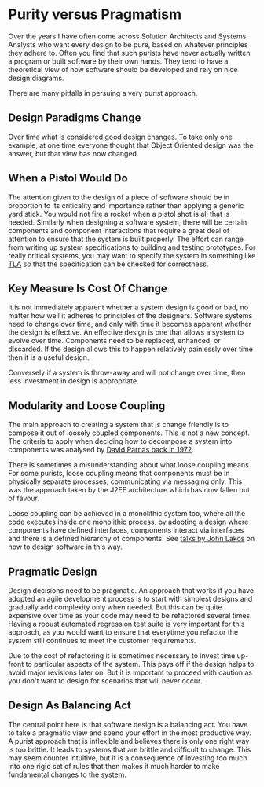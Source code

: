# Purity versus Pragmatism
Over the years I have often come across Solution Architects and Systems Analysts who want every design to be pure,
based on whatever principles they adhere to. Often you find that such purists have never actually written a program or
built software by their own hands. They tend to have a theoretical view of how software should be developed and 
rely on nice design diagrams.

There are many pitfalls in persuing a very purist approach. 

## Design Paradigms Change
Over time what is considered good design changes. To take only one example, at one time everyone thought that Object Oriented
design was the answer, but that view has now changed.

## When a Pistol Would Do
The attention given to the design of a piece of software should be in proportion to its criticality and importance rather than
applying a generic yard stick. You would not fire a rocket when a pistol shot is all that is needed. Similarly when designing a
software system, there will be certain components and component interactions that require a great deal of attention to ensure
that the system is built properly. The effort can range from
writing up system specifications to building and testing prototypes. For really critical systems, you may want to specify 
the system in something like [TLA](http://lamport.azurewebsites.net/tla/tla.html) so that the specification can be checked 
for correctness.

## Key Measure Is Cost Of Change
It is not immediately apparent whether a system design is good or bad, no matter how well it adheres to principles of the 
designers. Software systems need to change over time, and only with time it becomes apparent whether the design is effective.
An effective design is one that allows a system to evolve over time. Components need to be replaced, enhanced, or discarded.
If the design allows this to happen relatively painlessly over time then it is a useful design.

Conversely if a system is throw-away and will not change over time, then less investment in design is appropriate.

## Modularity and Loose Coupling
The main approach to creating a system that is change friendly is to compose it out of loosely coupled components. This is not a 
new concept. The criteria to apply when deciding how to decompose a system into components was analysed by [David Parnas back in 1972](https://www.cs.umd.edu/class/spring2003/cmsc838p/Design/criteria.pdf).

There is sometimes a misunderstanding about what loose coupling means. For some purists, loose coupling means that components
must be in physically separate processes, communicating via messaging only. This was the approach taken by the J2EE architecture 
which has now fallen out of favour. 

Loose coupling can be achieved in a monolithic system too, where all the code
executes inside one monolithic process, by adopting a design where components have defined interfaces, components interact via
interfaces and there is a defined hierarchy of components. See [talks by John Lakos](https://www.youtube.com/watch?v=QjFpKJ8Xx78) on how to design software in this way.

## Pragmatic Design
Design decisions need to be pragmatic. An approach that works if you have adopted an agile development process is to start with simplest 
designs and gradually add complexity only when needed. But this can be quite expensive over time as your code may need to be 
refactored several times. Having a robust automated regression test suite is very important for this approach, as you would want
to ensure that everytime you refactor the system still continues to meet the customer requirements.

Due to the cost of refactoring it is sometimes necessary to invest time up-front to particular aspects of the system. This pays 
off if the design helps to avoid major revisions later on. But it is important to proceed with caution as you don't want to design
for scenarios that will never occur. 

## Design As Balancing Act
The central point here is that software design is a balancing act. You have to take a pragmatic view and spend your effort in the
most productive way. A purist approach that is inflexible and believes there is only one right way is too brittle. It leads to
systems that are brittle and difficult to change. This may seem counter intuitive, but it is a consequence of investing too much
into one rigid set of rules that then makes it much harder to make fundamental changes to the system.

